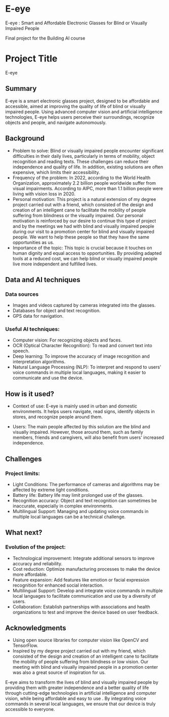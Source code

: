 # E-eye
E-eye : Smart and Affordable Electronic Glasses for Blind or Visually Impaired People

Final project for the Building AI course


<!-- This is the markdown template for the final project of the Building AI course, -->

# Project Title

E-eye

## Summary

E-eye is a smart electronic glasses project, designed to be affordable and accessible, aimed at improving the quality of life of blind or visually impaired people. Using advanced computer vision and artificial intelligence technologies, E-eye helps users perceive their surroundings, recognize objects and people, and navigate autonomously.


## Background

* Problem to solve: Blind or visually impaired people encounter significant difficulties in their daily lives, particularly in terms of mobility, object recognition and reading texts. These challenges can reduce their independence and quality of life. In addition, existing solutions are often expensive, which limits their accessibility.
* Frequency of the problem: In 2022, according to the World Health Organization, approximately 2.2 billion people worldwide suffer from visual impairments. According to AIPC, more than 1.1 billion people were living with vision loss in 2020.
* Personal motivation: This project is a natural extension of my degree project carried out with a friend, which consisted of the design and creation of an intelligent cane to facilitate the mobility of people suffering from blindness or the visually impaired. Our personal motivation is reinforced by our desire to continue this type of project and by the meetings we had with blind and visually impaired people during our visit to a promotion center for blind and visually impaired people. We want to help these people so that they have the same opportunities as us.
* Importance of the topic: This topic is crucial because it touches on human dignity and equal access to opportunities. By providing adapted tools at a reduced cost, we can help blind or visually impaired people live more independent and fulfilled lives.

## Data and AI techniques
### Data sources

* Images and videos captured by cameras integrated into the glasses.
* Databases for object and text recognition.
* GPS data for navigation.

### Useful AI techniques:

* Computer vision: For recognizing objects and faces.
* OCR (Optical Character Recognition): To read and convert text into speech.
* Deep learning: To improve the accuracy of image recognition and interpretation algorithms.
* Natural Language Processing (NLP): To interpret and respond to users' voice commands in multiple local languages, making it easier to communicate and use the device.


## How is it used?

* Context of use: E-eye is mainly used in urban and domestic environments. It helps users navigate, read signs, identify objects in stores, and recognize people around them.

* Users: The main people affected by this solution are the blind and visually impaired. However, those around them, such as family members, friends and caregivers, will also benefit from users' increased independence.


## Challenges
### Project limits:

* Light Conditions: The performance of cameras and algorithms may be affected by extreme light conditions.
* Battery life: Battery life may limit prolonged use of the glasses.
* Recognition accuracy: Object and text recognition can sometimes be inaccurate, especially in complex environments.
* Multilingual Support: Managing and updating voice commands in multiple local languages ​​can be a technical challenge.

## What next?
### Evolution of the project:

* Technological improvement: Integrate additional sensors to improve accuracy and reliability.
* Cost reduction: Optimize manufacturing processes to make the device more affordable.
* Feature expansion: Add features like emotion or facial expression recognition for enhanced social interaction.
* Multilingual Support: Develop and integrate voice commands in multiple local languages ​​to facilitate communication and use by a diversity of users.
* Collaboration: Establish partnerships with associations and health organizations to test and improve the device based on user feedback.

## Acknowledgments

* Using open source libraries for computer vision like OpenCV and TensorFlow.
* Inspired by my degree project carried out with my friend, which consisted of the design and creation of an intelligent cane to facilitate the mobility of people suffering from blindness or low vision. Our meeting with blind and visually impaired people in a promotion center was also a great source of inspiration for us.

E-eye aims to transform the lives of blind and visually impaired people by providing them with greater independence and a better quality of life through cutting-edge technologies in artificial intelligence and computer vision, while being affordable and easy to use . By integrating voice commands in several local languages, we ensure that our device is truly accessible to everyone.
